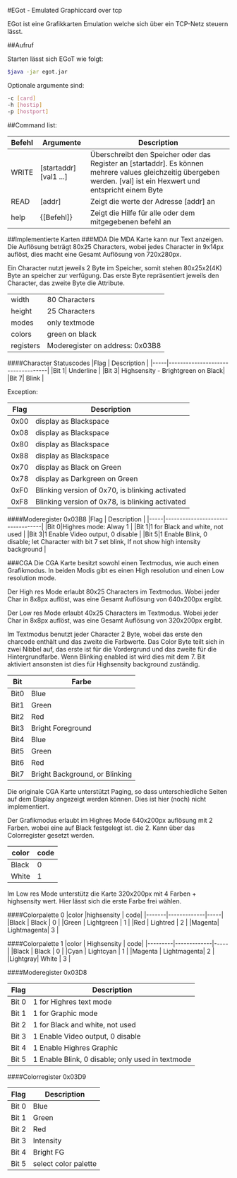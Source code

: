 #EGot - Emulated Graphiccard over tcp

EGot ist eine Grafikkarten Emulation welche sich über ein TCP-Netz steuern lässt.

##Aufruf

Starten lässt sich EGoT wie folgt:
```Bash
$java -jar egot.jar
```
Optionale argumente sind:
```Bash
-c [card]
-h [hostip]
-p [hostport]
```
##Command list:

|Befehl| Argumente              | Description |
|------|------------------------|-------------|
|   WRITE|[startaddr] [val1 ...]  | Überschreibt den Speicher oder das Register an [startaddr]. Es können mehrere values gleichzeitig übergeben werden. [val] ist ein Hexwert und entspricht einem Byte|
|   READ|[addr]                  | Zeigt die werte der Adresse [addr] an |
|  help|{[Befehl]}              | Zeigt die Hilfe für alle oder dem mitgegebenen befehl an |

##Implementierte Karten
###MDA
Die MDA Karte kann nur Text anzeigen. Die Auflösung beträgt
80x25 Characters, wobei jedes Character in 9x14px auflöst, dies macht eine Gesamt Auflösung von 720x280px.

Ein Character nutzt jeweils 2 Byte im Speicher, somit stehen 80x25x2(4K) Byte an speicher zur verfügung.
Das erste Byte repräsentiert jeweils den Character, das zweite Byte die Attribute.

|         |                                |
|---------|--------------------------------|
|width    | 80 Characters                  |
|height   | 25 Characters                  |
|modes    | only textmode                  |
|colors   | green on black                 |
|registers| Moderegister on address: 0x03B8|

####Character Statuscodes
|Flag | Description                       |
|-----|-----------------------------------|
|Bit 1| Underline                         |
|Bit 3| Highsensity - Brightgreen on Black|
|Bit 7| Blink                             |

Exception:

|Flag|Description                                    |
|----|-----------------------------------------------|
|0x00|display as Blackspace                          |
|0x08|display as Blackspace                          |
|0x80|display as Blackspace                          |
|0x88|display as Blackspace                          |
|0x70|display as Black on Green                      |
|0x78|display as Darkgreen on Green                  |
|0xF0|Blinking version of 0x70, is blinking activated|
|0xF8|Blinking version of 0x78, is blinking activated|

####Moderegister 0x03B8
|Flag | Description                      |
|-----|----------------------------------|
|Bit 0|Highres mode: Alway 1             |
|Bit 1|1 for Black and white, not used   |
|Bit 3|1 Enable Video output, 0 disable  |
|Bit 5|1 Enable Blink, 0 disable; let Character with bit 7 set blink, If not show high intensity background         |

###CGA
Die CGA Karte besitzt sowohl einen Textmodus, wie auch einen Grafikmodus. 
In beiden Modis gibt es einen High resolution und einen Low resolution mode.

Der High res Mode erlaubt 80x25 Characters im Textmodus. Wobei jeder Char in 8x8px auflöst, was eine Gesamt Auflösung von 640x200px ergibt.

Der Low res Mode erlaubt 40x25 Characters im Textmodus. Wobei jeder Char in 8x8px auflöst, was eine Gesamt Auflösung von 320x200px ergibt.

Im Textmodus benutzt jeder Character 2 Byte, wobei das erste den charcode enthält und das zweite die Farbwerte.
Das Color Byte teilt sich in zwei Nibbel auf, das erste ist für die Vordergrund und das zweite für die Hintergrundfarbe.
Wenn Blinking enabled ist wird dies mit dem 7. Bit aktiviert ansonsten ist dies für Highsensity background zuständig.

| Bit | Farbe                         |
|-----|-------------------------------|
| Bit0| Blue                          |
| Bit1| Green                         |
| Bit2| Red                           |
| Bit3| Bright Foreground             |
| Bit4| Blue                          |
| Bit5| Green                         |
| Bit6| Red                           |
| Bit7| Bright Background, or Blinking|


Die originale CGA Karte unterstützt Paging, so dass unterschiedliche Seiten auf dem Display angezeigt werden können.
Dies ist hier (noch) nicht implementiert.

Der Grafikmodus erlaubt im Highres Mode 640x200px auflösung mit 2 Farben.
wobei eine auf Black festgelegt ist. die 2. Kann über das Colorregister gesetzt werden.

|color | code |
|------|------|
|Black | 0    |
|White | 1    |

Im Low res Mode unterstütz die Karte 320x200px mit 4 Farben + highsensity wert.
Hier lässt sich die erste Farbe frei wählen.

####Colorpalette 0
|color  |highsensity  | code|
|-------|-------------|-----|
|Black  | Black       | 0   |
|Green  | Lightgreen  | 1   |
|Red    | Lightred    | 2   |
|Magenta| Lightmagenta| 3   |

####Colorpalette 1
|color    | Highsensity | code|
|---------|-------------|-----|
|Black    | Black       | 0   |
|Cyan     | Lightcyan   | 1   |
|Magenta  | Lightmagenta| 2   |
|Lightgray| White       | 3   |

####Moderegister 0x03D8

|Flag | Description                      |
|-----|----------------------------------|
|Bit 0|1 for Highres text mode           |
|Bit 1|1 for Graphic mode                |
|Bit 2|1 for Black and white, not used   |
|Bit 3|1 Enable Video output, 0 disable  |
|Bit 4|1 Enable Highres Graphic          |
|Bit 5|1 Enable Blink, 0 disable; only used in textmode|

####Colorregister 0x03D9

|Flag | Description         |
|-----|---------------------|
|Bit 0| Blue                |
|Bit 1| Green               |
|Bit 2| Red                 |
|Bit 3| Intensity           | 
|Bit 4| Bright FG           |
|Bit 5| select color palette|